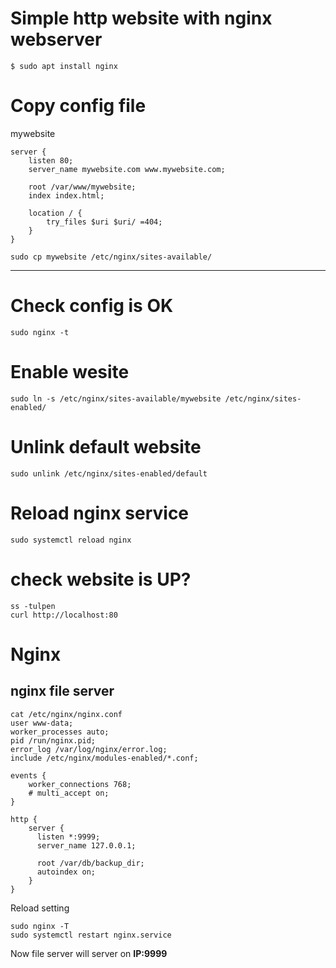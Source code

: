 # Simple http website with nginx webserver

```
$ sudo apt install nginx
```

# Copy config file
mywebsite

```
server {
    listen 80;
    server_name mywebsite.com www.mywebsite.com;

    root /var/www/mywebsite;
    index index.html;

    location / {
        try_files $uri $uri/ =404;
    }
}
```

```
sudo cp mywebsite /etc/nginx/sites-available/
```

---

# Check config is OK
```
sudo nginx -t
```

# Enable wesite
```
sudo ln -s /etc/nginx/sites-available/mywebsite /etc/nginx/sites-enabled/
```

# Unlink default website
```
sudo unlink /etc/nginx/sites-enabled/default
```

# Reload nginx service 
```
sudo systemctl reload nginx
```


# check website is UP?
```
ss -tulpen
curl http://localhost:80
```




# Nginx


## nginx file server

```
cat /etc/nginx/nginx.conf 
user www-data;
worker_processes auto;
pid /run/nginx.pid;
error_log /var/log/nginx/error.log;
include /etc/nginx/modules-enabled/*.conf;

events {
	worker_connections 768;
	# multi_accept on;
}

http {
	server {
	  listen *:9999;
	  server_name 127.0.0.1;
	
	  root /var/db/backup_dir;
	  autoindex on;
	}
}
```
Reload setting

```
sudo nginx -T
sudo systemctl restart nginx.service
```

Now file server will server on **IP:9999**



